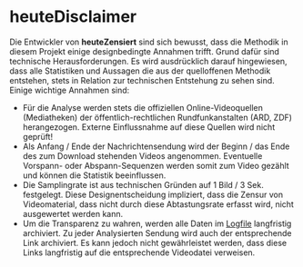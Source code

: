 # heuteDisclaimer
Die Entwickler von **heuteZensiert** sind sich bewusst, dass die Methodik in diesem Projekt einige designbedingte Annahmen trifft. Grund dafür sind technische Herausforderungen. Es wird ausdrücklich darauf hingewiesen, dass alle Statistiken und Aussagen die aus der quelloffenen Methodik entstehen, stets in Relation zur technischen Entstehung zu sehen sind. Einige wichtige Annahmen sind: 

 - Für die Analyse werden stets die offiziellen Online-Videoquellen (Mediatheken) der öffentlich-rechtlichen Rundfunkanstalten (ARD, ZDF) herangezogen. Externe Einflussnahme auf diese Quellen wird nicht geprüft!
 - Als Anfang / Ende der Nachrichtensendung wird der Beginn / das Ende des zum Download stehenden Videos angenommen. Eventuelle Vorspann- oder Abspann-Sequenzen werden somit zum Video gezählt und können die Statistik beeinflussen. 
 - Die Samplingrate ist aus technischen Gründen auf 1 Bild / 3 Sek. festgelegt. Diese Designentscheidung impliziert, dass die Zensur von Videomaterial, dass nicht durch diese Abtastungsrate erfasst wird, nicht ausgewertet werden kann. 
 - Um die Transparenz zu wahren, werden alle Daten im [Logfile](Logfile.csv) langfristig archiviert. Zu jeder Analysierten Sendung wird auch der entsprechende Link archiviert. Es kann jedoch nicht gewährleistet werden, dass diese Links langfristig auf die entsprechende Videodatei verweisen.